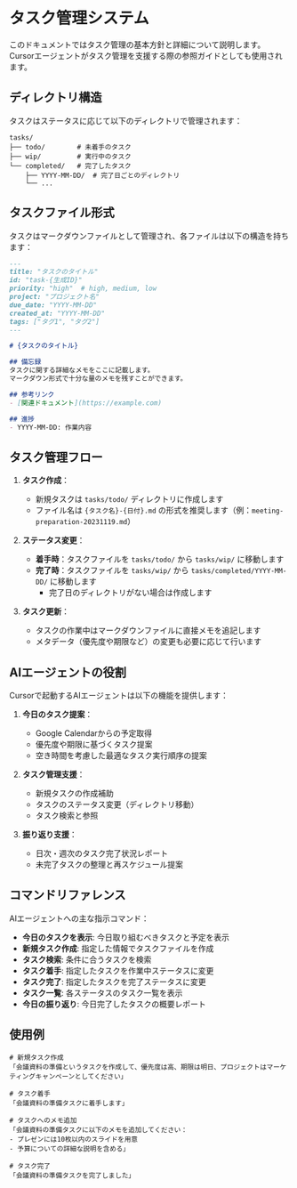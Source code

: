 # タスク管理システム

このドキュメントではタスク管理の基本方針と詳細について説明します。Cursorエージェントがタスク管理を支援する際の参照ガイドとしても使用されます。

## ディレクトリ構造

タスクはステータスに応じて以下のディレクトリで管理されます：

```
tasks/
├── todo/        # 未着手のタスク
├── wip/         # 実行中のタスク
└── completed/   # 完了したタスク
    ├── YYYY-MM-DD/  # 完了日ごとのディレクトリ
    └── ...
```

## タスクファイル形式

タスクはマークダウンファイルとして管理され、各ファイルは以下の構造を持ちます：

```markdown
---
title: "タスクのタイトル"
id: "task-{生成ID}"
priority: "high"  # high, medium, low
project: "プロジェクト名"
due_date: "YYYY-MM-DD"
created_at: "YYYY-MM-DD"
tags: ["タグ1", "タグ2"]
---

# {タスクのタイトル}

## 備忘録
タスクに関する詳細なメモをここに記載します。
マークダウン形式で十分な量のメモを残すことができます。

## 参考リンク
- [関連ドキュメント](https://example.com)

## 進捗
- YYYY-MM-DD: 作業内容
```

## タスク管理フロー

1. **タスク作成**：
   - 新規タスクは `tasks/todo/` ディレクトリに作成します
   - ファイル名は `{タスク名}-{日付}.md` の形式を推奨します（例：`meeting-preparation-20231119.md`）

2. **ステータス変更**：
   - **着手時**：タスクファイルを `tasks/todo/` から `tasks/wip/` に移動します
   - **完了時**：タスクファイルを `tasks/wip/` から `tasks/completed/YYYY-MM-DD/` に移動します
     - 完了日のディレクトリがない場合は作成します

3. **タスク更新**：
   - タスクの作業中はマークダウンファイルに直接メモを追記します
   - メタデータ（優先度や期限など）の変更も必要に応じて行います

## AIエージェントの役割

Cursorで起動するAIエージェントは以下の機能を提供します：

1. **今日のタスク提案**：
   - Google Calendarからの予定取得
   - 優先度や期限に基づくタスク提案
   - 空き時間を考慮した最適なタスク実行順序の提案

2. **タスク管理支援**：
   - 新規タスクの作成補助
   - タスクのステータス変更（ディレクトリ移動）
   - タスク検索と参照

3. **振り返り支援**：
   - 日次・週次のタスク完了状況レポート
   - 未完了タスクの整理と再スケジュール提案

## コマンドリファレンス

AIエージェントへの主な指示コマンド：

- **今日のタスクを表示**: 今日取り組むべきタスクと予定を表示
- **新規タスク作成**: 指定した情報でタスクファイルを作成
- **タスク検索**: 条件に合うタスクを検索
- **タスク着手**: 指定したタスクを作業中ステータスに変更
- **タスク完了**: 指定したタスクを完了ステータスに変更
- **タスク一覧**: 各ステータスのタスク一覧を表示
- **今日の振り返り**: 今日完了したタスクの概要レポート

## 使用例

```
# 新規タスク作成
「会議資料の準備というタスクを作成して、優先度は高、期限は明日、プロジェクトはマーケティングキャンペーンとしてください」

# タスク着手
「会議資料の準備タスクに着手します」

# タスクへのメモ追加
「会議資料の準備タスクに以下のメモを追加してください：
- プレゼンには10枚以内のスライドを用意
- 予算についての詳細な説明を含める」

# タスク完了
「会議資料の準備タスクを完了しました」 
